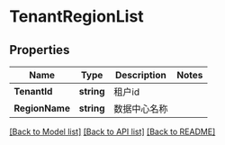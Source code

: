 # TenantRegionList

## Properties

Name | Type | Description | Notes
------------ | ------------- | ------------- | -------------
**TenantId** | **string** | 租户id | 
**RegionName** | **string** | 数据中心名称 | 

[[Back to Model list]](../README.md#documentation-for-models) [[Back to API list]](../README.md#documentation-for-api-endpoints) [[Back to README]](../README.md)



